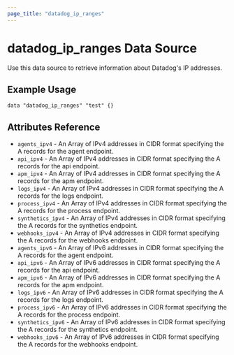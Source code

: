 ```yaml
---
page_title: "datadog_ip_ranges"
---
```


# datadog_ip_ranges Data Source

Use this data source to retrieve information about Datadog's IP addresses.

## Example Usage

```
data "datadog_ip_ranges" "test" {}
```

## Attributes Reference

- `agents_ipv4` - An Array of IPv4 addresses in CIDR format specifying the A records for the agent endpoint.
- `api_ipv4` - An Array of IPv4 addresses in CIDR format specifying the A records for the api endpoint.
- `apm_ipv4` - An Array of IPv4 addresses in CIDR format specifying the A records for the apm endpoint.
- `logs_ipv4` - An Array of IPv4 addresses in CIDR format specifying the A records for the logs endpoint.
- `process_ipv4` - An Array of IPv4 addresses in CIDR format specifying the A records for the process endpoint.
- `synthetics_ipv4` - An Array of IPv4 addresses in CIDR format specifying the A records for the synthetics endpoint.
- `webhooks_ipv4` - An Array of IPv4 addresses in CIDR format specifying the A records for the webhooks endpoint.
- `agents_ipv6` - An Array of IPv6 addresses in CIDR format specifying the A records for the agent endpoint.
- `api_ipv6` - An Array of IPv6 addresses in CIDR format specifying the A records for the api endpoint.
- `apm_ipv6` - An Array of IPv6 addresses in CIDR format specifying the A records for the apm endpoint.
- `logs_ipv6` - An Array of IPv6 addresses in CIDR format specifying the A records for the logs endpoint.
- `process_ipv6` - An Array of IPv6 addresses in CIDR format specifying the A records for the process endpoint.
- `synthetics_ipv6` - An Array of IPv6 addresses in CIDR format specifying the A records for the synthetics endpoint.
- `webhooks_ipv6` - An Array of IPv6 addresses in CIDR format specifying the A records for the webhooks endpoint.
